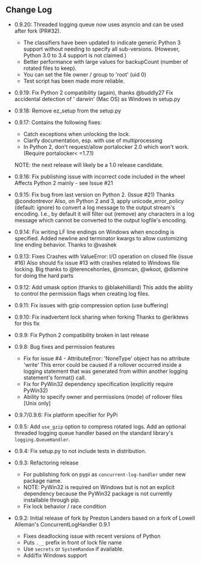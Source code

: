 ## Change Log ##

- 0.9.20: Threaded logging queue now uses asyncio and can be used after fork (PR#32).
    * The classifiers have been updated to indicate generic Python 3 support without needing to
      specify all sub-versions. (However, Python 3.0 to 3.4 support is not claimed.)
    * Better performance with large values for backupCount (number of rotated files to keep).
    * You can set the file owner / group to 'root' (uid 0)
    * Test script has been made more reliable.

- 0.9.19: Fix Python 2 compatibility (again), thanks @buddly27 Fix accidental detection of '
  darwin' (Mac OS) as Windows in setup.py

- 0.9.18: Remove ez_setup from the setup.py

- 0.9.17: Contains the following fixes:
    * Catch exceptions when unlocking the lock.
    * Clarify documentation, esp. with use of multiprocessing
    * In Python 2, don't request/allow portalocker 2.0 which won't work.  (Require portalocker<
      =1.7.1)

  NOTE: the next release will likely be a 1.0 release candidate.

- 0.9.16: Fix publishing issue with incorrect code included in the wheel Affects Python 2 mainly -
  see Issue #21

- 0.9.15: Fix bug from last version on Python 2. (Issue #21) Thanks @condontrevor Also, on Python 2
  and 3, apply unicode_error_policy (default: ignore) to convert a log message to the output
  stream's encoding. I.e., by default it will filter out (remove) any characters in a log message
  which cannot be converted to the output logfile's encoding.

- 0.9.14: Fix writing LF line endings on Windows when encoding is specified. Added newline and
  terminator kwargs to allow customizing line ending behavior. Thanks to @vashek

- 0.9.13: Fixes Crashes with ValueError: I/O operation on closed file (issue #16)
  Also should fix issue #13 with crashes related to Windows file locking. Big thanks to
  @terencehonles, @nsmcan, @wkoot, @dismine for doing the hard parts

- 0.9.12: Add umask option (thanks to @blakehilliard)
  This adds the ability to control the permission flags when creating log files.

- 0.9.11: Fix issues with gzip compression option (use buffering)

- 0.9.10: Fix inadvertent lock sharing when forking Thanks to @eriktews for this fix

- 0.9.9: Fix Python 2 compatibility broken in last release

- 0.9.8: Bug fixes and permission features
    * Fix for issue #4 - AttributeError: 'NoneType' object has no attribute 'write' This error could
      be caused if a rollover occurred inside a logging statement that was generated from within
      another logging statement's format() call.
    * Fix for PyWin32 dependency specification (explicitly require PyWin32)
    * Ability to specify owner and permissions (mode) of rollover files [Unix only]

- 0.9.7/0.9.6: Fix platform specifier for PyPi

- 0.9.5: Add `use_gzip` option to compress rotated logs. Add an optional threaded logging queue
  handler based on the standard library's `logging.QueueHandler`.

- 0.9.4: Fix setup.py to not include tests in distribution.

- 0.9.3: Refactoring release
    * For publishing fork on pypi as `concurrent-log-handler` under new package name.
    * NOTE: PyWin32 is required on Windows but is not an explicit dependency because the PyWin32
      package is not currently installable through pip.
    * Fix lock behavior / race condition

- 0.9.2: Initial release of fork by Preston Landers based on a fork of Lowell Alleman's
  ConcurrentLogHandler 0.9.1
    * Fixes deadlocking issue with recent versions of Python
    * Puts `.__` prefix in front of lock file name
    * Use `secrets` or `SystemRandom` if available.
    * Add/fix Windows support
